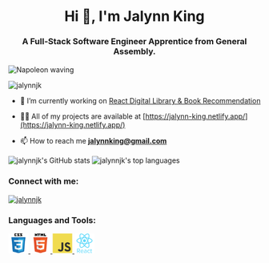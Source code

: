 <h1 align="center">Hi 👋, I'm Jalynn King</h1>
<h3 align="center">A Full-Stack Software Engineer Apprentice from General Assembly.</h3>
<img align="center" src="https://media.giphy.com/media/icUEIrjnUuFCWDxFpU/giphy.gif" alt="Napoleon waving"/>

<p align="left"> <img src="https://komarev.com/ghpvc/?username=jalynnjk&label=Profile%20views&color=0e75b6&style=flat" alt="jalynnjk" /> </p>

- 🔭 I’m currently working on [React Digital Library & Book Recommendation](https://maincharacter-digital-library.netlify.app/)

- 👨‍💻 All of my projects are available at [https://jalynn-king.netlify.app/](https://jalynn-king.netlify.app/)

- 📫 How to reach me **jalynnking@gmail.com**

<img align="center" src="https://github-readme-stats.vercel.app/api?username=jalynnjk&show_icons=true&theme=bear" alt="jalynnjk's GitHub stats"/>

<img align="center" src="https://github-readme-stats.vercel.app/api/top-langs/?username=jalynnjk&layout=compact&theme=bear" alt="jalynnjk's top languages"/>

<h3 align="left">Connect with me:</h3>
<p align="left">
<a href="https://linkedin.com/in/jalynnjk" target="blank"><img align="center" src="https://raw.githubusercontent.com/rahuldkjain/github-profile-readme-generator/master/src/images/icons/Social/linked-in-alt.svg" alt="jalynnjk" height="30" width="40" /></a>
</p>

<h3 align="left">Languages and Tools:</h3>
<p align="left"> <a href="https://www.w3schools.com/css/" target="_blank" rel="noreferrer"> <img src="https://raw.githubusercontent.com/devicons/devicon/master/icons/css3/css3-original-wordmark.svg" alt="css3" width="40" height="40"/> </a> <a href="https://www.w3.org/html/" target="_blank" rel="noreferrer"> <img src="https://raw.githubusercontent.com/devicons/devicon/master/icons/html5/html5-original-wordmark.svg" alt="html5" width="40" height="40"/> </a> <a href="https://developer.mozilla.org/en-US/docs/Web/JavaScript" target="_blank" rel="noreferrer"> <img src="https://raw.githubusercontent.com/devicons/devicon/master/icons/javascript/javascript-original.svg" alt="javascript" width="40" height="40"/> </a> <a href="https://reactjs.org/" target="_blank" rel="noreferrer"> <img src="https://raw.githubusercontent.com/devicons/devicon/master/icons/react/react-original-wordmark.svg" alt="react" width="40" height="40"/> </a> </p>
